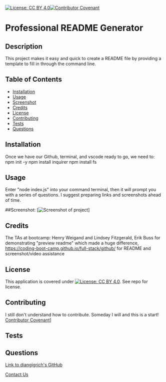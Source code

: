 [![License: CC BY 4.0](https://licensebuttons.net/l/by/4.0/80x15.png)](https://creativecommons.org/licenses/by/4.0/)[![Contributor Covenant](https://img.shields.io/badge/Contributor%20Covenant-2.1-4baaaa.svg)](code_of_conduct.md)
# Professional README Generator

## Description
This project makes it easy and quick to create a README file by providing a template to fill in through the command line.
      
## Table of Contents
* [Installation](#installation)
* [Usage](#usage)
* [Screenshot](#screenshot)
* [Credits](#credits)
* [License](#license)
* [Contributing](#contributing)
* [Tests](#tests)
* [Questions](#questions)
      
## Installation
Once we have our Github, terminal, and vscode ready to go, we need to:
npm init -y
npm install inquirer
npm install fs
      
## Usage
Enter "node index.js" into your command terminal, then it will prompt you with a series of questions. I suggest preparing links and screenshots ahead of time.
      
##Screenshot:
[![Screenshot of project](TODO:as;dlkfja;sldkfj)]
      
## Credits
The TAs at bootcamp: Henry Weigand and Lindsey Fitzgerald, 
Erik Buss for demonstrating "preview readme" which made a huge difference, 
https://coding-boot-camp.github.io/full-stack/github/ for README and screenshot/video assistance

## License
This application is covered under [![License: CC BY 4.0](https://licensebuttons.net/l/by/4.0/80x15.png)](https://creativecommons.org/licenses/by/4.0/). See repo for license.
      
## Contributing
I still don't understand how to contribute. Someday I will and this is a start!
[Contributor Covenant](https://img.shields.io/badge/Contributor%20Covenant-2.1-4baaaa.svg)]
      
## Tests

      
## Questions
[Link to diangigrich's GitHub](https://github.com/diangigrich)

[Contact Us](mailto:slayer_barrett_@hotmail.com)